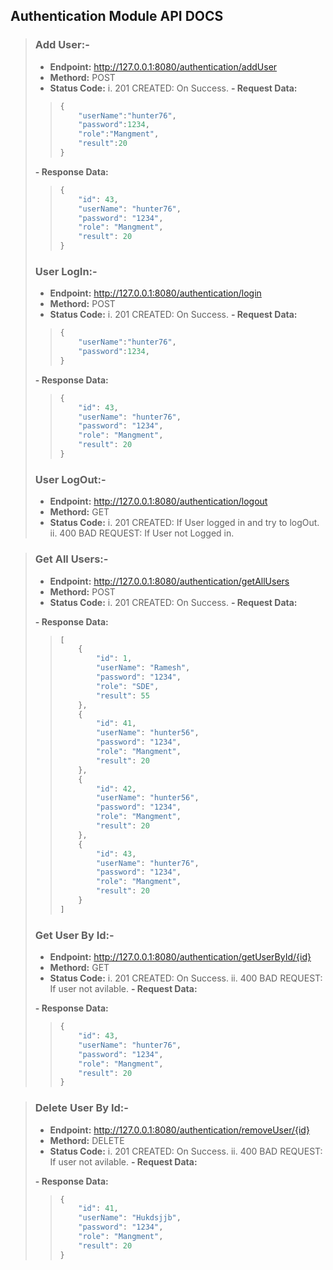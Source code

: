 ## Authentication Module API DOCS

>### Add User:-
>- **Endpoint:** http://127.0.0.1:8080/authentication/addUser
>- **Methord:** POST
>- **Status Code:**
> i. 	201 CREATED: On Success.
> **- Request Data:**
> > ```js
> >{
> >		"userName":"hunter76",
> >		"password":1234,
> >		"role":"Mangment",
> >		"result":20
> >}
> **- Response Data:**
> > ```js
> >{
> >		"id": 43,
> >		"userName": "hunter76",
> >		"password": "1234",
> >		"role": "Mangment",
> >		"result": 20
> >}
>
>
>###  User LogIn:-
>- **Endpoint:** http://127.0.0.1:8080/authentication/login
>- **Methord:** POST
>- **Status Code:**
> i. 	201 CREATED: On Success.
> **- Request Data:**
> > ```js
> >{
> >		"userName":"hunter76",
> >		"password":1234,
> >}
> **- Response Data:**
> > ```js
> >{
> >		"id": 43,
> >		"userName": "hunter76",
> >		"password": "1234",
> >		"role": "Mangment",
> >		"result": 20
> >}
>
>
>###  User LogOut:-
>- **Endpoint:** http://127.0.0.1:8080/authentication/logout
>- **Methord:** GET
>- **Status Code:**
> i. 	201 CREATED: If User logged in and try to logOut.
> ii. 400 BAD REQUEST: If User not Logged in.



>###  Get All Users:-
>- **Endpoint:** http://127.0.0.1:8080/authentication/getAllUsers
>- **Methord:** POST
>- **Status Code:**
> i. 	201 CREATED: On Success.
> **- Request Data:**
>	
> **- Response Data:**
> > ```js
> >[
> >		{
> >			"id": 1,
> >			"userName": "Ramesh",
> >			"password": "1234",
> >			"role": "SDE",
> >			"result": 55
> >		},
> >		{
> >			"id": 41,
> >			"userName": "hunter56",
> >			"password": "1234",
> >			"role": "Mangment",
> >			"result": 20
> >		},
> >		{
> >			"id": 42,
> >			"userName": "hunter56",
> >			"password": "1234",
> >			"role": "Mangment",
> >			"result": 20
> >		},
> >		{
> >			"id": 43,
> >			"userName": "hunter76",
> >			"password": "1234",
> >			"role": "Mangment",
> >			"result": 20
> >		}
> >]
> 
>###  Get User By Id:-
>- **Endpoint:** http://127.0.0.1:8080/authentication/getUserById/{id}
>- **Methord:** GET
>- **Status Code:**
> i. 	201 CREATED: On Success.
> ii. 400 BAD REQUEST: If user not avilable.
> **- Request Data:**
>
> **- Response Data:**
> > ```js
> >{
> >		"id": 43,
> >		"userName": "hunter76",
> >		"password": "1234",
> >		"role": "Mangment",
> >		"result": 20
> >}


>###  Delete User By Id:-
>- **Endpoint:** http://127.0.0.1:8080/authentication/removeUser/{id}
>- **Methord:** DELETE
>- **Status Code:**
> i. 	201 CREATED: On Success.
> ii. 400 BAD REQUEST: If user not avilable.
> **- Request Data:**
>
> **- Response Data:**
> > ```js
> >{
> >		"id": 41,
> >		"userName": "Hukdsjjb",
> >		"password": "1234",
> >		"role": "Mangment",
> >		"result": 20
> >}